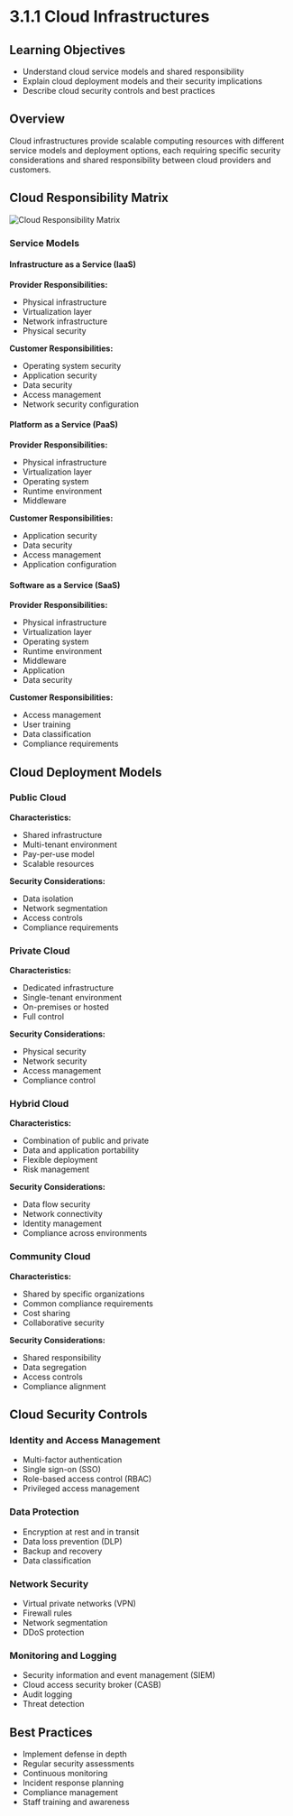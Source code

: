 # 3.1.1 Cloud Infrastructures

## Learning Objectives
- Understand cloud service models and shared responsibility
- Explain cloud deployment models and their security implications
- Describe cloud security controls and best practices

## Overview
Cloud infrastructures provide scalable computing resources with different service models and deployment options, each requiring specific security considerations and shared responsibility between cloud providers and customers.

## Cloud Responsibility Matrix
![Cloud Responsibility Matrix](Photos/Cloud-Responsibility-Matrix.png)

### Service Models

#### Infrastructure as a Service (IaaS)
**Provider Responsibilities:**
- Physical infrastructure
- Virtualization layer
- Network infrastructure
- Physical security

**Customer Responsibilities:**
- Operating system security
- Application security
- Data security
- Access management
- Network security configuration

#### Platform as a Service (PaaS)
**Provider Responsibilities:**
- Physical infrastructure
- Virtualization layer
- Operating system
- Runtime environment
- Middleware

**Customer Responsibilities:**
- Application security
- Data security
- Access management
- Application configuration

#### Software as a Service (SaaS)
**Provider Responsibilities:**
- Physical infrastructure
- Virtualization layer
- Operating system
- Runtime environment
- Middleware
- Application
- Data security

**Customer Responsibilities:**
- Access management
- User training
- Data classification
- Compliance requirements

## Cloud Deployment Models

### Public Cloud
**Characteristics:**
- Shared infrastructure
- Multi-tenant environment
- Pay-per-use model
- Scalable resources

**Security Considerations:**
- Data isolation
- Network segmentation
- Access controls
- Compliance requirements

### Private Cloud
**Characteristics:**
- Dedicated infrastructure
- Single-tenant environment
- On-premises or hosted
- Full control

**Security Considerations:**
- Physical security
- Network security
- Access management
- Compliance control

### Hybrid Cloud
**Characteristics:**
- Combination of public and private
- Data and application portability
- Flexible deployment
- Risk management

**Security Considerations:**
- Data flow security
- Network connectivity
- Identity management
- Compliance across environments

### Community Cloud
**Characteristics:**
- Shared by specific organizations
- Common compliance requirements
- Cost sharing
- Collaborative security

**Security Considerations:**
- Shared responsibility
- Data segregation
- Access controls
- Compliance alignment

## Cloud Security Controls

### Identity and Access Management
- Multi-factor authentication
- Single sign-on (SSO)
- Role-based access control (RBAC)
- Privileged access management

### Data Protection
- Encryption at rest and in transit
- Data loss prevention (DLP)
- Backup and recovery
- Data classification

### Network Security
- Virtual private networks (VPN)
- Firewall rules
- Network segmentation
- DDoS protection

### Monitoring and Logging
- Security information and event management (SIEM)
- Cloud access security broker (CASB)
- Audit logging
- Threat detection

## Best Practices
- Implement defense in depth
- Regular security assessments
- Continuous monitoring
- Incident response planning
- Compliance management
- Staff training and awareness